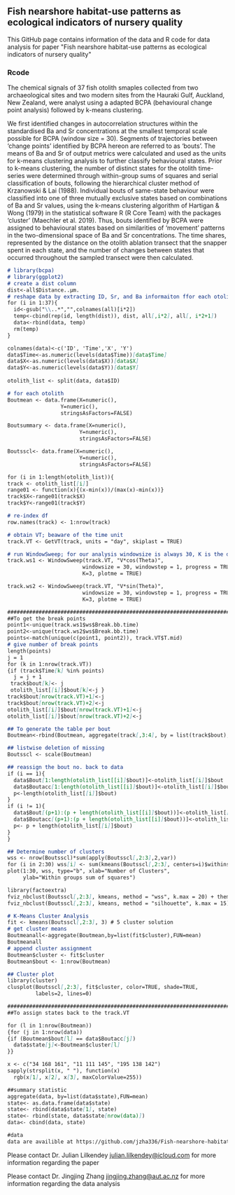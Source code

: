 ## Fish nearshore habitat-use patterns as ecological indicators of nursery quality
This GitHub page contains information of the data and R code for data analysis for paper "Fish nearshore habitat-use patterns as ecological indicators of nursery quality"

### Rcode
The chemical signals of 37 fish otolith smaples collected from two archaeological sites and two modern sites from the Hauraki Gulf, Auckland, New Zealand, were analyst using a adapted BCPA (behavioural change point analysis) followed by k-means clustering. 

We first identified changes in autocorrelation structures within the standardised Ba and Sr concentrations at the smallest temporal scale possible for BCPA (window size = 30). Segments of trajectories between ‘change points’ identified by BCPA hereon are referred to as ‘bouts’. The means of Ba and Sr of output metrics were calculated and used as the units for k-means clustering analysis to further classify behavioural states. Prior to k-means clustering, the number of distinct states for the otolith time-series were determined through within-group sums of squares and serial classification of bouts, following the hierarchical cluster method of Krzanowski & Lai (1988). Individual bouts of same-state behaviour were classified into one of three mutually exclusive states based on combinations of Ba and Sr values, using the k-means clustering algorithm of Hartigan & Wong (1979) in the statistical software R (R Core Team) with the packages ‘cluster’ (Maechler et al. 2019). Thus, bouts identified by BCPA were assigned to behavioural states based on similarities of ‘movement’ patterns in the two-dimensional space of Ba and Sr concentrations. The time shares, represented by the distance on the otolith ablation transect that the snapper spent in each state, and the number of changes between states that occurred throughout the sampled transect were then calculated.

```markdown
# library(bcpa)
# library(ggplot2)
# create a dist column
dist<-all$Distance..µm.
# reshape data by extracting ID, Sr, and Ba informaiton ffor each otolith
for (i in 1:37){
  id<-gsub("\\..*","",colnames(all)[i*2])
  temp<-cbind(rep(id, length(dist)), dist, all[,i*2], all[, i*2+1])
  data<-rbind(data, temp)
  rm(temp)
}

colnames(data)<-c('ID', 'Time','X', 'Y')
data$Time<-as.numeric(levels(data$Time))[data$Time]
data$X<-as.numeric(levels(data$X))[data$X]
data$Y<-as.numeric(levels(data$Y))[data$Y]
                                           
otolith_list <- split(data, data$ID)

# for each otolith
Boutmean <- data.frame(X=numeric(), 
                 Y=numeric(), 
                 stringsAsFactors=FALSE) 

Boutsummary <- data.frame(X=numeric(), 
                       Y=numeric(), 
                       stringsAsFactors=FALSE)

Boutsscl<- data.frame(X=numeric(), 
                       Y=numeric(), 
                       stringsAsFactors=FALSE) 

for (i in 1:length(otolith_list)){
track <- otolith_list[[i]]
range01 <- function(x){(x-min(x))/(max(x)-min(x))}
track$X<-range01(track$X)
track$Y<-range01(track$Y)

# re-index df
row.names(track) <- 1:nrow(track)

# obtain VT; beaware of the time unit
track.VT <- GetVT(track, units = "day", skiplast = TRUE)

# run WindowSweep; for our analysis windowsize is always 30, K is the demension of parameters
track.ws1 <- WindowSweep(track.VT, "V*cos(Theta)", 
                        windowsize = 30, windowstep = 1, progress = TRUE,
                        K=3, plotme = TRUE)

track.ws2 <- WindowSweep(track.VT, "V*sin(Theta)", 
                        windowsize = 30, windowstep = 1, progress = TRUE, 
                        K=3, plotme = TRUE)

################################################################################################################################
##To get the break points
point1<-unique(track.ws1$ws$Break.bb.time)
point2<-unique(track.ws2$ws$Break.bb.time)
points<-match(unique(c(point1, point2)), track.VT$T.mid)
# give number of break points
length(points)
j = 1
for (k in 1:nrow(track.VT))
{if (track$Time[k] %in% points)
  j = j + 1
 track$bout[k]<- j
 otolith_list[[i]]$bout[k]<-j }
track$bout[nrow(track.VT)+1]<-j
track$bout[nrow(track.VT)+2]<-j
otolith_list[[i]]$bout[nrow(track.VT)+1]<-j
otolith_list[[i]]$bout[nrow(track.VT)+2]<-j

## To generate the table per bout
Boutmean<-rbind(Boutmean, aggregate(track[,3:4], by = list(track$bout), mean))

## listwise deletion of missing
Boutsscl <- scale(Boutmean)

## reassign the bout no. back to data
if (i == 1){
  data$Bout[1:length(otolith_list[[i]]$bout)]<-otolith_list[[i]]$bout
  data$Boutacc[1:length(otolith_list[[i]]$bout)]<-otolith_list[[i]]$bout
  p<-length(otolith_list[[i]]$bout)
}
if (i != 1){
  data$Bout[(p+1):(p + length(otolith_list[[i]]$bout))]<-otolith_list[[i]]$bout
  data$Boutacc[(p+1):(p + length(otolith_list[[i]]$bout))]<-otolith_list[[i]]$bout + dataacc$Bout[p]
  p<- p + length(otolith_list[[i]]$bout)
}
}

## Determine number of clusters
wss <- nrow(Boutsscl)*sum(apply(Boutsscl[,2:3],2,var))
for (i in 2:30) wss[i] <- sum(kmeans(Boutsscl[,2:3], centers=i)$withinss)
plot(1:30, wss, type="b", xlab="Number of Clusters",
     ylab="Within groups sum of squares") 

library(factoextra)
fviz_nbclust(Boutsscl[,2:3], kmeans, method = "wss", k.max = 20) + theme_minimal() + ggtitle("The WSS Plot")
fviz_nbclust(Boutsscl[,2:3], kmeans, method = "silhouette", k.max = 15) + theme_minimal() + ggtitle("The Silhouette Plot")

# K-Means Cluster Analysis
fit <- kmeans(Boutsscl[,2:3], 3) # 5 cluster solution
# get cluster means 
Boutmeanall<-aggregate(Boutmean,by=list(fit$cluster),FUN=mean)
Boutmeanall
# append cluster assignment
Boutmean$cluster <- fit$cluster 
Boutmean$bout <- 1:nrow(Boutmean)

## Cluster plot
library(cluster) 
clusplot(Boutsscl[,2:3], fit$cluster, color=TRUE, shade=TRUE, 
         labels=2, lines=0)

############################################################################################################################
##To assign states back to the track.VT

for (l in 1:nrow(Boutmean))
{for (j in 1:nrow(data))
{if (Boutmean$bout[l] == data$Boutacc[j])
  data$state[j]<-Boutmean$cluster[l]
}}

x <- c("34 168 161", "11 111 145", "195 138 142")
sapply(strsplit(x, " "), function(x)
  rgb(x[1], x[2], x[3], maxColorValue=255))

##summary statistic
aggregate(data, by=list(data$state),FUN=mean)
state<- as.data.frame(data$state)
state<- rbind(data$state[1], state)
state<- rbind(state, data$state[nrow(data)])
data<- cbind(data, state)

```

```markdown
#data
data are availible at https://github.com/jzha336/Fish-nearshore-habitat-use/blob/main/data.xlsx
```
Please contact Dr. Julian Lilkendey <julian.lilkendey@icloud.com> for more information regarding the paper

Please contact Dr. Jingjing Zhang <jingjing.zhang@aut.ac.nz> for more information regarding the data analysis
